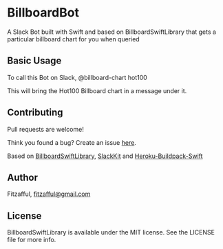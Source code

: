 # BillboardBot
A Slack Bot built with Swift and based on BillboardSwiftLibrary that gets a particular billboard chart for you when queried


## Basic Usage
To call this Bot on Slack, @billboard-chart hot100

This will bring the Hot100 Billboard chart in a message under it.


## Contributing

Pull requests are welcome! 

Think you found a bug? Create an issue [here](https://github.com/fitzafful/BillboardSwiftLibrary/issues).

Based on [BillboardSwiftLibrary](https://github.com/fitzafful/BillboardSwiftLibrary), [SlackKit](https://www.slackkit.co/) and [Heroku-Buildpack-Swift](https://github.com/kylef/heroku-buildpack-swift)


## Author

Fitzafful, fitzafful@gmail.com

## License

BillboardSwiftLibrary is available under the MIT license. See the LICENSE file for more info.
